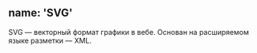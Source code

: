 name: 'SVG'
---

SVG — векторный формат графики в вебе. Основан на расширяемом языке разметки — XML.
